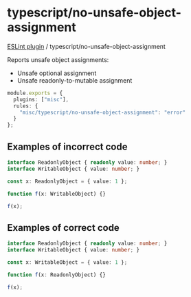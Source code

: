 # typescript/no-unsafe-object-assignment

[ESLint plugin](https://ilyub.github.io/eslint-plugin-misc/) / typescript/no-unsafe-object-assignment

Reports unsafe object assignments:
- Unsafe optional assignment
- Unsafe readonly-to-mutable assignment

```ts
module.exports = {
  plugins: ["misc"],
  rules: {
    "misc/typescript/no-unsafe-object-assignment": "error"
  }
};
```

## Examples of incorrect code

```ts
interface ReadonlyObject { readonly value: number; }
interface WritableObject { value: number; }

const x: ReadonlyObject = { value: 1 };

function f(x: WritableObject) {}

f(x);
```

## Examples of correct code

```ts
interface ReadonlyObject { readonly value: number; }
interface WritableObject { value: number; }

const x: WritableObject = { value: 1 };

function f(x: ReadonlyObject) {}

f(x);
```